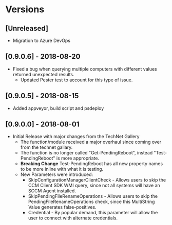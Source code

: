 # Versions

## [Unreleased]

* Migration to Azure DevOps

## [0.9.0.6] - 2018-08-20

* Fixed a bug when querying multiple computers with different values returned unexpected results.
  * Updated Pester test to account for this type of issue.

## [0.9.0.5] - 2018-08-15

* Added appveyor, build script and psdeploy

## [0.9.0.0] - 2018-08-01

* Initial Release with major changes from the TechNet Gallery
  * The function/module received a major overhaul since coming over from the technet gallary.
  * The function is no longer called "Get-PendingReboot", instead "Test-PendingReboot" is more appropriate.
  * **Breaking Change** Test-PendingReboot has all new property names to be more inline with what it is testing.
  * New Parameters were introduced:
    * SkipConfigurationManagerClientCheck - Allows users to skip the CCM Client SDK WMI query, since not all systems will have an SCCM Agent installed.
    * SkipPendingFileRenameOperations - Allows users to skip the PendingFileRenameOperations check, since this MultiString Value generates false-positives.
    * Credential - By popular demand, this parameter will allow the user to connect with alternate credentials.
